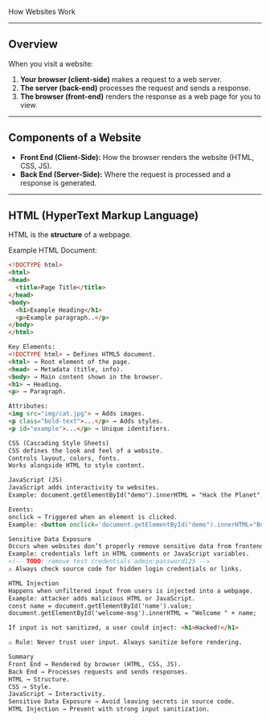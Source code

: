  How Websites Work

---

## Overview  
When you visit a website:  
1. **Your browser (client-side)** makes a request to a web server.  
2. **The server (back-end)** processes the request and sends a response.  
3. **The browser (front-end)** renders the response as a web page for you to view.  

---

## Components of a Website  
- **Front End (Client-Side):** How the browser renders the website (HTML, CSS, JS).  
- **Back End (Server-Side):** Where the request is processed and a response is generated.  

---

## HTML (HyperText Markup Language)  
HTML is the **structure** of a webpage.  

Example HTML Document:
```html
<!DOCTYPE html>
<html>
<head>
  <title>Page Title</title>
</head>
<body>
  <h1>Example Heading</h1>
  <p>Example paragraph..</p>
</body>
</html>

Key Elements:
<!DOCTYPE html> → Defines HTML5 document.
<html> → Root element of the page.
<head> → Metadata (title, info).
<body> → Main content shown in the browser.
<h1> → Heading.
<p> → Paragraph.

Attributes:
<img src="img/cat.jpg"> → Adds images.
<p class="bold-text">...</p> → Adds styles.
<p id="example">...</p> → Unique identifiers.

CSS (Cascading Style Sheets)
CSS defines the look and feel of a website.
Controls layout, colors, fonts.
Works alongside HTML to style content.

JavaScript (JS)
JavaScript adds interactivity to websites.
Example: document.getElementById("demo").innerHTML = "Hack the Planet";

Events:
onclick → Triggered when an element is clicked.
Example: <button onclick='document.getElementById("demo").innerHTML="Button Clicked";'>Click Me!</button>

Sensitive Data Exposure
Occurs when websites don’t properly remove sensitive data from frontend code.
Example: credentials left in HTML comments or JavaScript variables. 
<!-- TODO: remove test credentials admin:password123 -->
⚠️ Always check source code for hidden login credentials or links.

HTML Injection
Happens when unfiltered input from users is injected into a webpage.
Example: attacker adds malicious HTML or JavaScript.
const name = document.getElementById('name').value;
document.getElementById('welcome-msg').innerHTML = "Welcome " + name;

If input is not sanitized, a user could inject: <h1>Hacked!</h1>

⚠️ Rule: Never trust user input. Always sanitize before rendering.

Summary
Front End → Rendered by browser (HTML, CSS, JS).
Back End → Processes requests and sends responses.
HTML → Structure.
CSS → Style.
JavaScript → Interactivity.
Sensitive Data Exposure → Avoid leaving secrets in source code.
HTML Injection → Prevent with strong input sanitization.
